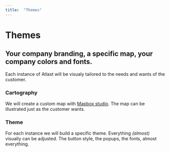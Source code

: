 ```yaml
---
title:  "Themes"
---
```


# Themes

## Your company branding, a specific map, your company colors and fonts.

Each instance of Atlast will be visualy tailored to the needs and wants of the customer.

### Cartography

We will create a custom map with [Mapbox studio](https://www.mapbox.com/mapbox-studio). The map can be illustrated just as the customer wants.

### Theme

For each instance we will build a specific theme. Everything _(almost)_ visually can be adjusted. The button style, the popups, the fonts, almost everything.
